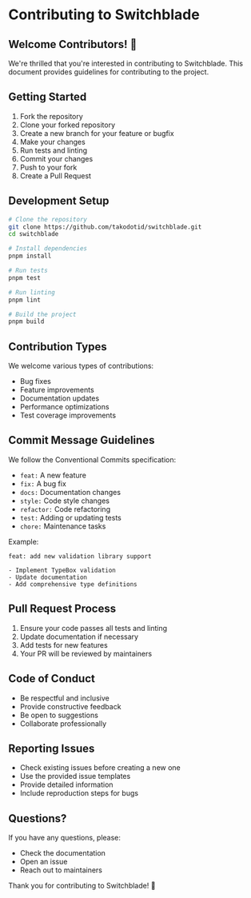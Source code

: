 # Contributing to Switchblade

## Welcome Contributors! 🎉

We're thrilled that you're interested in contributing to Switchblade. This document provides guidelines for contributing to the project.

## Getting Started

1. Fork the repository
2. Clone your forked repository
3. Create a new branch for your feature or bugfix
4. Make your changes
5. Run tests and linting
6. Commit your changes
7. Push to your fork
8. Create a Pull Request

## Development Setup

```bash
# Clone the repository
git clone https://github.com/takodotid/switchblade.git
cd switchblade

# Install dependencies
pnpm install

# Run tests
pnpm test

# Run linting
pnpm lint

# Build the project
pnpm build
```

## Contribution Types

We welcome various types of contributions:

- Bug fixes
- Feature improvements
- Documentation updates
- Performance optimizations
- Test coverage improvements

## Commit Message Guidelines

We follow the Conventional Commits specification:

- `feat:` A new feature
- `fix:` A bug fix
- `docs:` Documentation changes
- `style:` Code style changes
- `refactor:` Code refactoring
- `test:` Adding or updating tests
- `chore:` Maintenance tasks

Example:

```
feat: add new validation library support

- Implement TypeBox validation
- Update documentation
- Add comprehensive type definitions
```

## Pull Request Process

1. Ensure your code passes all tests and linting
2. Update documentation if necessary
3. Add tests for new features
4. Your PR will be reviewed by maintainers

## Code of Conduct

- Be respectful and inclusive
- Provide constructive feedback
- Be open to suggestions
- Collaborate professionally

## Reporting Issues

- Check existing issues before creating a new one
- Use the provided issue templates
- Provide detailed information
- Include reproduction steps for bugs

## Questions?

If you have any questions, please:

- Check the documentation
- Open an issue
- Reach out to maintainers

Thank you for contributing to Switchblade! 🚀
